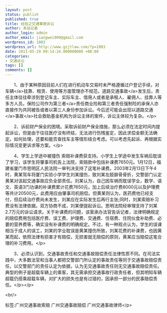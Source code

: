 ```yaml
---
layout: post
status: publish
published: true
title: 经验之交通事故诉讼
author: 本站记者
author_login: admin
author_email: jiangwei909@gmail.com
wordpress_id: 1003
wordpress_url: http://www.gzjtlaw.com/?p=1003
date: 2011-05-29 09:14:24.000000000 +08:00
categories:
- 交通诉讼
tags: []
comments: []
---
```

<p><p>　　1、由于某种原因目前人们在进行机动车交易时未严格遵循过户登记手续，对<a>车辆<&#47;a>挂靠、租赁、使用等方面管理亦不规范，道路<a>交通事故<&#47;a>发生后，责任主体往往牵涉到登记车主、实际车主、借用人或者是承租人、雇佣人、挂靠人等多方人员。保险公司作为<a>第三者<&#47;a>责任商业险和第三者责任强制险的承保人亦直接作为共同被告或者以第三人身份参加诉讼。今后还可能会出现以<a><a>道路交通<&#47;a>事故<&#47;a>社会救助基金机构为诉讼主体的案件，诉讼主体较为复杂。<&#47;p><p>　　2、诉前财产保全的困境。采取诉前财产保全措施，那么必须在法定时间内提起诉讼，但是由于往往医疗没有终结，无法进行伤残鉴定，因此求偿金额无法确定。如何处理，还要和能否查找车主等情形结合考虑。可以考虑先起诉、再根据实际情况变更诉求等方案。<&#47;p><p>　　4、学生上学途中被撞伤 索赔补课费获支持。小学生上学途中发生车祸后耽误了学习，该学生将肇事司机告上法院，索赔款中包括补课费7650元。1月12日，福建省厦门市思明区人民法院一审判决支持了这笔补课费。2003年2月13日下午4时，黄某驾车将厦门实验小学学生刘某撞伤，致刘某左胫腓骨骨折，交警部门认定黄某对该起交通事故应负全部责任。刘某认为，自己因车祸而耽误学业，数学、语文、英语3门功课的补课费累计花费7650元，加上后续治疗费8000元以及护理费等共计20500元，此费用应由肇事司机赔偿。但黄某则认为，医药费他已经支付，但后续治疗费尚未发生，刘某应在实际发生后再行主张;同时，刘某索赔补习费没有法律依据。双方协商不成，刘某便提起诉讼。思明法院经审理支持了刘某2.7万元的诉讼请求。关于补课费的问题，该案承办法官告诉记者，法律明确规定的赔偿费用包括医疗费、误工费、护理费、交通费、住宿费、住院伙食补助费、必要的营养费等，确实没有补课费的明确规定。不过，有一种观点认为，学生的误课相当于成人的误工，刘某的学业耽误是黄某撞伤所致，刘某花费的补课费，也因黄某而起，依照法律有损害才有赔偿，无损害就无赔偿的原则，黄某应当赔偿这笔合理的补习费用。<&#47;p><p>　　3、必须认识到，交通事故责任和交通事故赔偿责任法律性质不同。在司法实践中，大多数法官和当事人都把交警部门所认定的事故责任等同于交通事故赔偿责任，以交警部门的责任认定为依据，认为无交通事故责任则无交通事故赔偿责任。典型的例子是超载车辆上的乘客，其无需承担交通事故行政责任者，但其明知车辆超载仍搭乘超载车辆，对扩大的损失也是有过错的，因承担一部分的民事赔偿责任。<&#47;p><&#47;p><br&#47;><p>标签:广州交通事故索赔 广州交通事故赔偿 广州交通事故律师<&#47;p>
